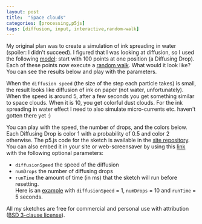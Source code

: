 ```yaml
---
layout: post
title:  "Space clouds"
categories: [processing,p5js]
tags: [diffusion, input, interactive,random-walk]
---
```


<script src="https://cdn.jsdelivr.net/npm/p5@1.5.0/lib/p5.js"></script>
<script type="text/javascript" src="/processing/diffusion/diffusingDrop.js"></script>
<script type="text/javascript" src="/processing/diffusion/point.js"></script>
My original plan was to create a simulation of ink spreading in water (spoiler: I didn't succeed). I figured that I was looking at diffusion, so I used the following [model](https://www.compadre.org/nexusph/course/Diffusion_and_random_walks): start with 100 points at one position (a Diffusing Drop). Each of these points now execute a [random walk](https://en.wikipedia.org/wiki/Random_walk). What would it look like?
You can see the results below and play with the parameters. <!--more-->

When the `diffusion speed` (the size of the step each particle takes) is small, the result looks like diffusion of ink on paper (not water, unfortunately). When the speed is around 5, after a few seconds you get something similar to space clouds. When it is 10, you get colorful dust clouds. For the ink spreading in water effect I need to also simulate micro-currents etc. haven't gotten there yet :)

You can play with the speed, the number of drops, and the colors below. Each Diffusing Drop is color 1 with a probability of 0.5 and color 2 otherwise. The p5.js code for the sketch is available in the [site repository](https://github.com/danielle-h/danielle-h.github.io/tree/main/docs/processing/diffusion). You can also embed it in your site or web-screensaver by using this [link](/sketches/diffusion/?fullScreen=true) with the following optional parameters:
- `diffusionSpeed` the speed of the diffusion
- `numDrops` the number of diffusing drops
- `runTime` the amount of time (in ms) that the sketch will run before resetting.  
Here is an [example](/sketches/diffusion/?fullScreen=true&diffusionSpeed=1&numDrops=10&runTime=5000) with `diffusionSpeed` = 1, `numDrops` = 10 and `runTime` = 5 seconds.

All my sketches are free for commercial and personal use with attribution ([BSD 3-clause license](https://opensource.org/licenses/BSD-3-Clause)).


<div id="sketch-diffusion">
<script type="text/javascript" src="/processing/diffusion/diffusion.js"></script></div>

